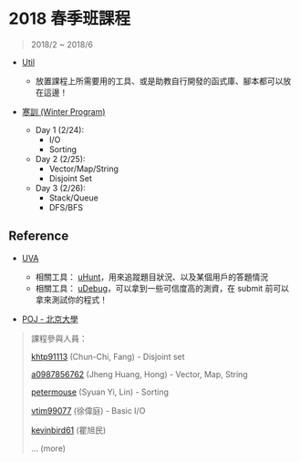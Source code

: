 # 2018 春季班課程

> 2018/2 ~ 2018/6

* [Util](Util/)
    * 放置課程上所需要用的工具、或是助教自行開發的函式庫、腳本都可以放在這邊！

* [寒訓 (Winter Program)](Winter_program/)
    * Day 1 (2/24):
        * I/O
        * Sorting
    * Day 2 (2/25):
        * Vector/Map/String
        * Disjoint Set
    * Day 3 (2/26):
        * Stack/Queue
        * DFS/BFS

## Reference

* [UVA](https://uva.onlinejudge.org/)
    * 相關工具： [uHunt](https://uhunt.onlinejudge.org/)，用來追蹤題目狀況、以及某個用戶的答題情況
    * 相關工具： [uDebug](https://www.udebug.com/)，可以拿到一些可信度高的測資，在 submit 前可以拿來測試你的程式！

* [POJ - 北京大學](http://poj.org/)

> 課程參與人員：
> 
> [khtp91113](khtp91113@gmail.com) (Chun-Chi, Fang) - Disjoint set
> 
> [a0987856762](a0987856762@gmail.com) (Jheng Huang, Hong) - Vector, Map, String
>
> [petermouse](petermouselin@gmail.com) (Syuan Yi, Lin) - Sorting
>
> [vtim99077](vtim99077@gmail.com) (徐偉庭) - Basic I/O
>
> [kevinbird61](https://github.com/kevinbird61) (瞿旭民)
> 
> ... (more)